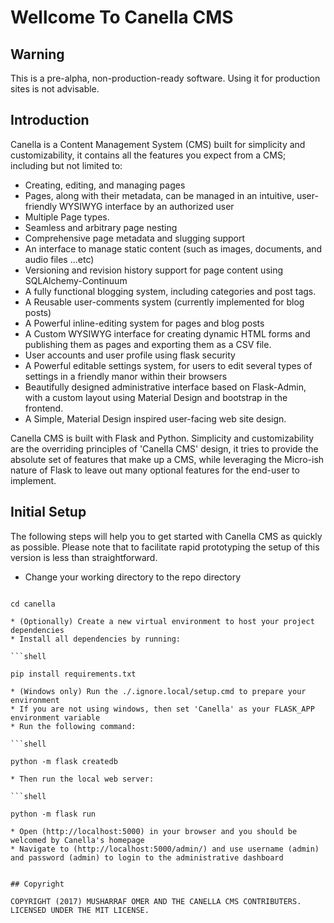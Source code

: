 # Wellcome To Canella CMS

## Warning

This is a pre-alpha, non-production-ready software. Using it for production sites is not advisable.

## Introduction

Canella is a Content Management System (CMS) built for simplicity and customizability, it contains all the features you expect from a CMS; including but not limited to:

* Creating, editing, and managing pages
* Pages, along with their metadata, can be managed in an intuitive,  user-friendly WYSIWYG interface by an authorized user
* Multiple Page types.
* Seamless and arbitrary page nesting
* Comprehensive page metadata and slugging support
* An interface to manage static content (such as images, documents, and audio files ...etc)
* Versioning and revision history support for page content using SQLAlchemy-Continuum 
* A fully functional blogging system, including categories and post tags.
* A Reusable user-comments system (currently implemented for blog posts)
* A Powerful inline-editing system for pages and blog posts
* A Custom WYSIWYG interface  for creating dynamic HTML forms and publishing them as pages and exporting them as a CSV file.
* User accounts and user profile using flask security
* A Powerful editable settings system, for users to edit several types of settings in a friendly manor within their browsers
* Beautifully designed administrative interface based on Flask-Admin, with a custom layout using Material Design and bootstrap in the frontend.
* A Simple, Material Design inspired user-facing web site design.

Canella CMS is built with Flask and Python. Simplicity and customizability are the overriding principles of 'Canella CMS' design, it tries to provide the absolute set of features that make up a CMS, while leveraging the Micro-ish nature of Flask to leave out many optional features for the end-user to implement. 

## Initial Setup

The following steps will help you to get started with Canella CMS as quickly as possible. Please note that to facilitate rapid prototyping the setup of this version is less than straightforward.

* Change your working directory to the repo directory

```shell

cd canella

* (Optionally) Create a new virtual environment to host your project dependencies
* Install all dependencies by running:

```shell

pip install requirements.txt

* (Windows only) Run the ./.ignore.local/setup.cmd to prepare your environment
* If you are not using windows, then set 'Canella' as your FLASK_APP environment variable
* Run the following command:

```shell

python -m flask createdb

* Then run the local web server:

```shell

python -m flask run

* Open (http://localhost:5000) in your browser and you should be welcomed by Canella's homepage
* Navigate to (http://localhost:5000/admin/) and use username (admin) and password (admin) to login to the administrative dashboard


## Copyright

COPYRIGHT (2017) MUSHARRAF OMER AND THE CANELLA CMS CONTRIBUTERS. LICENSED UNDER THE MIT LICENSE.